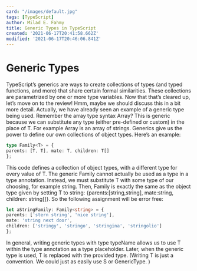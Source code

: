 ```yaml
---
card: "/images/default.jpg"
tags: [TypeScript]
author: Milad E. Fahmy
title: Generic Types in TypeScript
created: '2021-06-17T20:41:58.662Z'
modified: '2021-06-17T20:46:06.841Z'
---
```

# Generic Types
TypeScript’s generics are ways to create collections of types (and typed functions, and more) that share certain formal similarities. These collections are parametrized by one or more type variables. Now that that’s cleared up, let’s move on to the review!
Hmm, maybe we should discuss this in a bit more detail. Actually, we have already seen an example of a generic type being used. Remember the array type syntax Array<T>? This is generic because we can substitute any type (either pre-defined or custom) in the place of T. For example Array<string> is an array of strings.
Generics give us the power to define our own collections of object types. Here’s an example:
```ts
type Family<T> = {
parents: [T, T], mate: T, children: T[]
};
```
This code defines a collection of object types, with a different type for every value of T. The generic Family<T> cannot actually be used as a type in a type annotation. Instead, we must substitute T with some type of our choosing, for example string. Then, Family<string> is exactly the same as the object type given by setting T to string: {parents:[string,string], mate:string, children: string[]}. So the following assignment will be error free:
```ts
let aStringFamily: Family<string> = {
parents: ['stern string', 'nice string'],
mate: 'string next door',
children: ['stringy', 'stringo', 'stringina', 'stringolio']
};
```
In general, writing generic types with type typeName<T> allows us to use T within the type annotation as a type placeholder. Later, when the generic type is used, T is replaced with the provided type. (Writing T is just a convention. We could just as easily use S or GenericType. )
